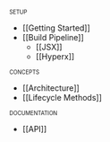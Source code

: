 <small><small>SETUP</small></small>
* [[Getting Started]]
* [[Build Pipeline]]
  * [[JSX]]
  * [[Hyperx]]

<small><small>CONCEPTS</small></small>
* [[Architecture]]
* [[Lifecycle Methods]]

<small><small>DOCUMENTATION</small></small>
* [[API]]


